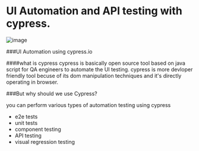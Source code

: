 

# UI Automation and API testing with cypress.
![image](https://user-images.githubusercontent.com/59276457/138414411-1c077f7a-faec-4797-a1b2-fa5ff49250fd.png)




###UI Automation using cypress.io

####what is cypress
cypress is basically open source tool based on java script for QA engineers to automate the UI testing. cypress is more devloper friendly tool becuse of its dom manipulation techniques and it's directly operating in browser.


###But why should we use Cypress?

you can perform various types of automation testing using cypress

- e2e tests
- unit tests
- component testing
- API testing
- visual regression testing
